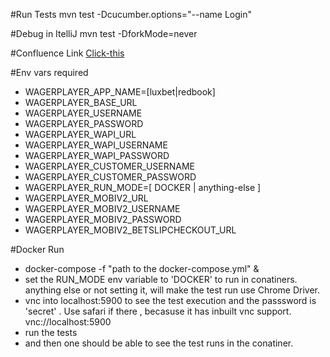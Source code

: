 #Run Tests
mvn test -Dcucumber.options="--name Login"

#Debug in ItelliJ
mvn test -DforkMode=never

#Confluence Link
   [Click-this](http://wiki.corpad.net.local:8090/display/WTG/qa-wagerplayer+code+setup)

#Env vars required
- WAGERPLAYER_APP_NAME=[luxbet|redbook]
- WAGERPLAYER_BASE_URL
- WAGERPLAYER_USERNAME
- WAGERPLAYER_PASSWORD
- WAGERPLAYER_WAPI_URL
- WAGERPLAYER_WAPI_USERNAME
- WAGERPLAYER_WAPI_PASSWORD
- WAGERPLAYER_CUSTOMER_USERNAME
- WAGERPLAYER_CUSTOMER_PASSWORD
- WAGERPLAYER_RUN_MODE=[ DOCKER | anything-else ]
- WAGERPLAYER_MOBIV2_URL
- WAGERPLAYER_MOBIV2_USERNAME
- WAGERPLAYER_MOBIV2_PASSWORD
- WAGERPLAYER_MOBIV2_BETSLIPCHECKOUT_URL


#Docker Run

- docker-compose -f "path to the docker-compose.yml"   &
- set the RUN_MODE env variable to 'DOCKER' to run in conatiners. anything else or not setting it, will make the test run use Chrome Driver.
- vnc into localhost:5900 to see the test execution and the passsword is 'secret' . Use safari if there , becasuse it has inbuilt vnc support. vnc://localhost:5900
- run the tests
- and then one should be able to see the test runs in the conatiner.
